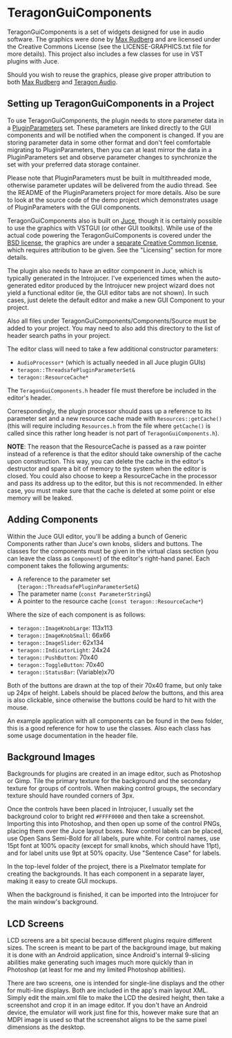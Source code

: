 TeragonGuiComponents
====================

TeragonGuiComponents is a set of widgets designed for use in audio software.
The graphics were done by [Max Rudberg][5] and are licensed under the Creative
Commons License (see the LICENSE-GRAPHICS.txt file for more details). This
project also includes a few classes for use in VST plugins with Juce.

Should you wish to reuse the graphics, please give proper attribution to both
[Max Rudberg][5] and [Teragon Audio][6].


Setting up TeragonGuiComponents in a Project
--------------------------------------------

To use TeragonGuiComponents, the plugin needs to store parameter data in a
[PluginParameters][1] set. These parameters are linked directly to the GUI
components and will be notified when the component is changed. If you are
storing parameter data in some other format and don't feel comfortable
migrating to PluginParameters, then you can at least mirror the data in a
PluginParameters set and observe parameter changes to synchronize the set with
your preferred data storage container.

Please note that PluginParameters must be built in multithreaded mode,
otherwise parameter updates will be delivered from the audio thread. See the
README of the PluginParameters project for more details. Also be sure to look
at the source code of the demo project which demonstrates usage of
PluginParameters with the GUI components.

TeragonGuiComponents also is built on [Juce][2], though it is certainly
possible to use the graphics with VSTGUI (or other GUI toolkits). While use of
the actual code powering the TeragonGuiComponents is covered under the [BSD
license][3], the graphics are under a [separate Creative Common license][4],
which requires attribution to be given. See the "Licensing" section for more
details.

The plugin also needs to have an editor component in Juce, which is typically
generated in the Introjucer. I've experienced times when the auto-generated
editor produced by the Introjucer new project wizard does not yield a
functional editor (ie, the GUI editor tabs are not shown). In such cases, just
delete the default editor and make a new GUI Component to your project.

Also all files under TeragonGuiComponents/Components/Source must be added to
your project. You may need to also add this directory to the list of header
search paths in your project.

The editor class will need to take a few additional constructor parameters:

* `AudioProcessor*` (which is actually needed in all Juce plugin GUIs)
* `teragon::ThreadsafePluginParameterSet&`
* `teragon::ResourceCache*`

The `TeragonGuiComponents.h` header file must therefore be included in the
editor's header.

Correspondingly, the plugin processor should pass up a reference to its
parameter set and a new resource cache made with `Resources::getCache()` (this
will require including `Resources.h` from the file where `getCache()` is
called since this rather long header is not part of `TeragonGuiComponents.h`).

**NOTE**: The reason that the ResourceCache is passed as a raw pointer instead
of a reference is that the editor should take ownership of the cache upon
construction. This way, you can delete the cache in the editor's destructor
and spare a bit of memory to the system when the editor is closed. You could
also choose to keep a ResourceCache in the processor and pass its address up
to the editor, but this is not recommended. In either case, you must make sure
that the cache is deleted at some point or else memory will be leaked.


Adding Components
-----------------

Within the Juce GUI editor, you'll be adding a bunch of Generic Components
rather than Juce's own knobs, sliders and buttons. The classes for the
components must be given in the virtual class section (you can leave the class
as `Component`) of the editor's right-hand panel. Each component takes the
following arguments:

* A reference to the parameter set (`teragon::ThreadsafePluginParameterSet&`)
* The parameter name (`const ParameterString&`)
* A pointer to the resource cache (`const teragon::ResourceCache*`)

Where the size of each component is as follows:

* `teragon::ImageKnobLarge`: 113x113
* `teragon::ImageKnobSmall`: 66x66
* `teragon::ImageSlider`: 62x134
* `teragon::IndicatorLight`: 24x24
* `teragon::PushButton`: 70x40
* `teragon::ToggleButton`: 70x40
* `teragon::StatusBar`: (Variable)x70

Both of the buttons are drawn at the top of their 70x40 frame, but only take
up 24px of height. Labels should be placed *below* the buttons, and this area
is also clickable, since otherwise the buttons could be hard to hit with the
mouse.

An example application with all components can be found in the `Demo` folder,
this is a good reference for how to use the classes. Also each class has some
usage documentation in the header file.


Background Images
-----------------

Backgrounds for plugins are created in an image editor, such as Photoshop or
Gimp. Tile the primary texture for the background and the secondary texture
for groups of controls. When making control groups, the secondary texture
should have rounded corners of 3px.

Once the controls have been placed in Introjucer, I usually set the background
color to bright red `#FFFF0000` and then take a screenshot.  Importing this
into Photoshop, and then open up some of the control PNGs, placing them over
the Juce layout boxes. Now control labels can be placed, use Open Sans
Semi-Bold for all labels, pure white. For control names, use 15pt font at 100%
opacity (except for small knobs, which should have 11pt), and for label units
use 9pt at 50% opacity. Use "Sentence Case" for labels.

In the top-level folder of the project, there is a Pixelmator template for
creating the backgrounds. It has each component in a separate layer, making it
easy to create GUI mockups.

When the background is finished, it can be imported into the Introjucer for
the main window's background.


LCD Screens
-----------

LCD screens are a bit special because different plugins require different
sizes. The screen is meant to be part of the background image, but making it
is done with an Android application, since Android's internal 9-slicing
abilities make generating such images much more quickly than in Photoshop (at
least for me and my limited Photoshop abilities).

There are two screens, one is intended for single-line displays and the other
for multi-line displays. Both are included in the app's main layout XML.
Simply edit the main.xml file to make the LCD the desired height, then take a
screenshot and crop it in an image editor. If you don't have an Android
device, the emulator will work just fine for this, however make sure that an
MDPI image is used so that the screenshot aligns to be the same pixel
dimensions as the desktop.


[1]: https://github.com/teragonaudio/PluginParameters
[2]: http://www.juce.com
[3]: https://github.com/teragonaudio/TeragonGuiComponents/blob/master/LICENSE-GRAPHICS.txt
[4]: https://github.com/teragonaudio/TeragonGuiComponents/blob/master/LICENSE-CODE.txt
[5]: http://www.maxrudberg.com
[6]: http://www.teragonaudio.com
